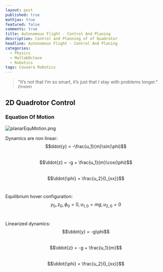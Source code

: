 ```yaml
---
layout: post
published: true
mathjax: true
featured: false
comments: true
title: Autonomous Flight - Control And Planing
description: Control and Planning of of Quadrotor
headline: Autonomous Flight - Control And Planing
categories:
  - Physics
  - MatlabOctave
  - Robotics
tags: Cousera Robotics
---
```

>&quot;It’s not that I’m so smart, it’s just that I stay with problems longer.&quot;
><small><cite title="Einstein">Einstein</cite></small>

## 2D Quadrotor Control

### Equation Of Motion
![planarEquMotion.png]({{site.baseurl}}/images/posts/AerialRobotics_ControlAndPlaning/planarEquMotion.png)

Dynamics are non linear:
$$ddot{y} = -\frac{u_1}{m}\sin(\phi)$$<br>
$$\ddot{z} = -g + \frac{u_1}{m}\cos(\phi)$$<br>
$$\ddot{\phi} = \frac{u_2}{I_{xx}}$$<br>

Equilibrium hover configuration:
$$y_0, z_0, \phi_0 = 0, u_{1,0} = mg, u_{2,0} = 0$$ <br>

Linearized dynamics:
$$\ddot{y} = -g\phi$$<br>
$$\ddot{z} = -g + \frac{u_1}{m}$$ <br>
$$\ddot{\phi} = \frac{u_2}{I_{xx}}$$<br>


